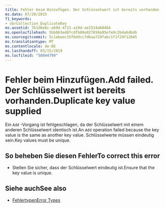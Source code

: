 ```yaml
---
title: Fehler beim Hinzufügen. Der Schlüsselwert ist bereits vorhanden.
ms.date: 07/20/2015
f1_keywords:
- vbrCollection_DuplicateKey
ms.assetid: 7b1d6e6c-a69d-4713-a19d-ae1534a60464
ms.openlocfilehash: 5bb063ed0fcdfb80e027650a95efe0c2b4a6d6db
ms.sourcegitcommit: 5c1abeec15fbddcc7dbaa729fabc1f1f29f12045
ms.translationtype: MT
ms.contentlocale: de-DE
ms.lasthandoff: 03/15/2019
ms.locfileid: "58044799"
---
```

# <a name="add-failed-duplicate-key-value-supplied"></a><span data-ttu-id="3dce1-103">Fehler beim Hinzufügen.</span><span class="sxs-lookup"><span data-stu-id="3dce1-103">Add failed.</span></span> <span data-ttu-id="3dce1-104">Der Schlüsselwert ist bereits vorhanden.</span><span class="sxs-lookup"><span data-stu-id="3dce1-104">Duplicate key value supplied</span></span>
<span data-ttu-id="3dce1-105">Ein `Add` -Vorgang ist fehlgeschlagen, da der Schlüsselwert mit einem anderen Schlüsselwert identisch ist.</span><span class="sxs-lookup"><span data-stu-id="3dce1-105">An `Add` operation failed because the key value is the same as another key value.</span></span> <span data-ttu-id="3dce1-106">Schlüsselwerte müssen eindeutig sein.</span><span class="sxs-lookup"><span data-stu-id="3dce1-106">Key values must be unique.</span></span>  
  
## <a name="to-correct-this-error"></a><span data-ttu-id="3dce1-107">So beheben Sie diesen Fehler</span><span class="sxs-lookup"><span data-stu-id="3dce1-107">To correct this error</span></span>  
  
-   <span data-ttu-id="3dce1-108">Stellen Sie sicher, dass der Schlüsselwert eindeutig ist.</span><span class="sxs-lookup"><span data-stu-id="3dce1-108">Ensure that the key value is unique.</span></span>  
  
## <a name="see-also"></a><span data-ttu-id="3dce1-109">Siehe auch</span><span class="sxs-lookup"><span data-stu-id="3dce1-109">See also</span></span>

- [<span data-ttu-id="3dce1-110">Fehlertypen</span><span class="sxs-lookup"><span data-stu-id="3dce1-110">Error Types</span></span>](../../visual-basic/programming-guide/language-features/error-types.md)
